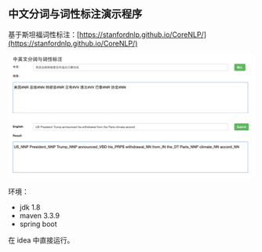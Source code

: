 ## 中文分词与词性标注演示程序


基于斯坦福词性标注：[https://stanfordnlp.github.io/CoreNLP/](https://stanfordnlp.github.io/CoreNLP/)


![demo](images/demo.png)


环境：

- jdk 1.8
- maven 3.3.9
- spring boot


在 idea 中直接运行。